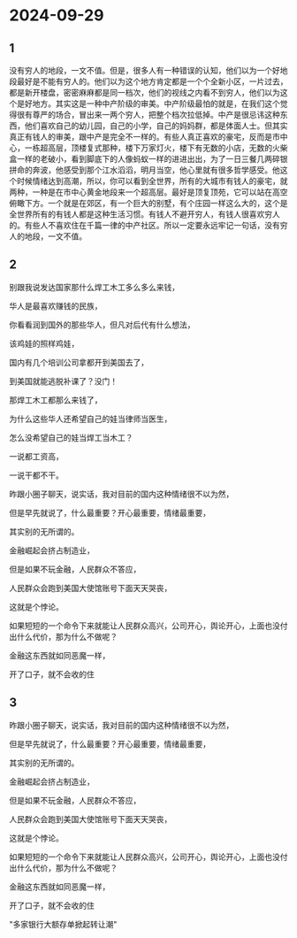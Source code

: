 # 2024-09-29

## 1

没有穷人的地段，一文不值。但是，很多人有一种错误的认知，他们以为一个好地段最好是不能有穷人的。他们以为这个地方肯定都是一个个全新小区，一片过去，都是新开楼盘，密密麻麻都是同一档次，他们的视线之内看不到穷人，他们以为这个是好地方。其实这是一种中产阶级的审美。中产阶级最怕的就是，在我们这个觉得很有尊严的场合，冒出来一两个穷人，把整个档次拉低掉。中产是很忌讳这种东西，他们喜欢自己的幼儿园，自己的小学，自己的妈妈群，都是体面人士。但其实真正有钱人的审美，跟中产是完全不一样的。有些人真正喜欢的豪宅，反而是市中心，一栋超高层，顶楼复式那种，楼下万家灯火，楼下有无数的小店，无数的火柴盒一样的老破小，看到脚底下的人像蚂蚁一样的进进出出，为了一日三餐几两碎银拼命的奔波，他感受到那个江水滔滔，明月当空，他心里就有很多哲学感受。他这个时候情绪达到高潮，所以，你可以看到全世界，所有的大城市有钱人的豪宅，就两种，一种是在市中心黄金地段来一个超高层。最好是顶复顶苑，它可以站在高空俯瞰下方。一个就是在郊区，有一个巨大的别墅，有个庄园一样这么大的，这个是全世界所有的有钱人都是这种生活习惯。有钱人不避开穷人，有钱人很喜欢穷人的。有些人不喜欢住在千篇一律的中产社区。所以一定要永远牢记一句话，没有穷人的地段，一文不值。

## 2

别跟我说发达国家那什么焊工木工多么多么来钱，

华人是最喜欢赚钱的民族，

你看看润到国外的那些华人，但凡对后代有什么想法，

该鸡娃的照样鸡娃，

国内有几个培训公司拿都开到美国去了，

到美国就能逃脱补课了？没门！

那焊工木工都那么来钱了，

为什么这些华人还希望自己的娃当律师当医生，

怎么没希望自己的娃当焊工当木工？

一说都工资高，

一说干都不干。

昨跟小圈子聊天，说实话，我对目前的国内这种情绪很不以为然，

但是早先就说了，什么最重要？开心最重要，情绪最重要，

其实别的无所谓的。

金融崛起会挤占制造业，

但是如果不玩金融，人民群众不答应，

人民群众会跑到美国大使馆账号下面天天哭丧，

这就是个悖论。

如果短短的一个命令下来就能让人民群众高兴，公司开心，舆论开心，上面也没付出什么代价，那为什么不做呢？

金融这东西就如同恶魔一样，

开了口子，就不会收的住

## 3

昨跟小圈子聊天，说实话，我对目前的国内这种情绪很不以为然，

但是早先就说了，什么最重要？开心最重要，情绪最重要，

其实别的无所谓的。

金融崛起会挤占制造业，

但是如果不玩金融，人民群众不答应，

人民群众会跑到美国大使馆账号下面天天哭丧，

这就是个悖论。

如果短短的一个命令下来就能让人民群众高兴，公司开心，舆论开心，上面也没付出什么代价，那为什么不做呢？

金融这东西就如同恶魔一样，

开了口子，就不会收的住

"多家银行大额存单掀起转让潮"

